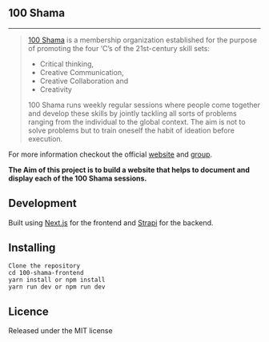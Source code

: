 ## **100 Shama**

---

> [100 Shama](https://100shama.org/) is a membership organization established for the purpose of promoting the four ‘C’s of the 21st-century skill sets:
> - Critical thinking, 
> - Creative Communication, 
> - Creative Collaboration and
> - Creativity
> 
> 100 Shama runs weekly regular sessions where people come together and develop these skills by jointly tackling all sorts of problems ranging from the individual to the global context. The aim is not to solve problems but to train oneself the habit of ideation before execution.

For more information checkout the official [website](https://100shama.org/) and [group](https://t.me/club100shama).

**The Aim of this project is to build a website that helps to document and display each of the 100 Shama sessions.**

## Development

Built using [Next.js](https://nextjs.org) for the frontend and [Strapi](https://strapi.io/) for the backend.

## Installing

```
Clone the repository 
cd 100-shama-frontend
yarn install or npm install 
yarn run dev or npm run dev
```

## Licence

Released under the MIT license